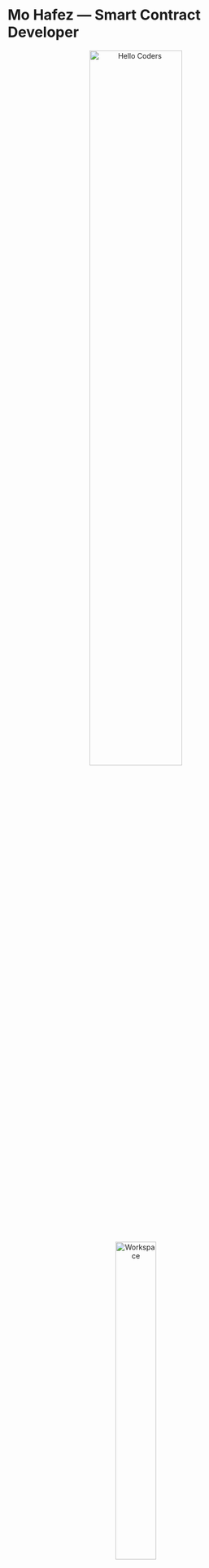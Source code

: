 # Mo Hafez — Smart Contract Developer

<div align="center" width="50%">

<img src="https://github.com/SP-XD/SP-XD/blob/main/images/hellocoders_rounded.gif?raw=true" alt="Hello Coders" width="60%"/> <br>
<img src="https://github.com/SP-XD/SP-XD/blob/main/images/dev-working_rounded.gif?raw=true" alt="Workspace" width="40%"/><br> 

<details>
<summary><strong>Busy coding & vibing to:</strong></summary>
[![Spotify](https://spotify-readme.sp-xd.vercel.app/api/spotify)](https://open.spotify.com/user/mo hafez)
</details>

![Profile Views](https://komarev.com/ghpvc/?username=mohamedhafez&style=flat&color=orange&label=PROFILE+VIEWS)
![Hits](https://hits.seeyoufarm.com/api/count/incr/badge.svg?url=https%3A%2F%2Fgithub.com%2Fmohamedhafez&count_bg=%2379C83D&title_bg=%23555555&icon=mediafire.svg&icon_color=%23E7E7E7&title=HITS&edge_flat=false)
[![Telegram](https://img.shields.io/badge/MoHafez-grey?style=flat&logo=telegram)](https://t.me/mohamedhafez007)

</div>

<hr/>

![tools_I_use](https://img.shields.io/badge/-%F0%9F%9A%80%20Tools%20I%20use-orange)
![Solidity](https://img.shields.io/badge/Solidity-363636?style=flat&logo=solidity&logoColor=white)
![Hardhat](https://img.shields.io/badge/Hardhat-000000?style=flat&logo=hardhat&logoColor=white)
![Web3.js](https://img.shields.io/badge/Web3.js-000000?style=flat&logo=web3dotjs&logoColor=white)
![JavaScript](https://img.shields.io/badge/JavaScript-323330?style=flat&logo=javascript&logoColor=F7DF1E)
![Python](https://img.shields.io/badge/Python-FFD43B?style=flat&logo=python&logoColor=darkgreen)
![React](https://img.shields.io/badge/React-20232A?style=flat&logo=react&logoColor=61DAFB)
![Node.js](https://img.shields.io/badge/Node.js-339933?style=flat&logo=node.js&logoColor=white)
![Git](https://img.shields.io/badge/Git-E44C30?style=flat&logo=git&logoColor=white)
![Ethereum](https://img.shields.io/badge/Ethereum-3C3C3D?style=flat&logo=ethereum&logoColor=white)

```dart
class About extends Me { 
  const myTools = {  
    "Languages" : { "Solidity", "JavaScript", "Python" },
    "Frameworks" : { "Hardhat", "React", "Node.js" },
    "Blockchain" : { "Ethereum", "Polygon", "Web3.js" },
    "Databases" : { "Firebase", "SQLite" },
    "Editors" : { "VSCode" },
    "OtherTools" : { "Git" }
  };
}
<img alt="GIF" src="https://github.com/SP-XD/SP-XD/blob/main/images/Developer.gif" width="25" />   I’m currently building Smart Contracts & dApps. <br>

<img src="https://github.com/SP-XD/SP-XD/blob/main/images/hyperkitty.gif?raw=true" width="20" />    I enjoy exploring Blockchain Technologies. <br>

<img src="https://github.com/SP-XD/SP-XD/blob/main/images/message.gif?raw=true" width="25" />   Ask me about Smart Contract Development, Solidity & Web3.js. <br>

<img src="https://github.com/SP-XD/SP-XD/blob/main/images/letterbox.gif?raw=true" width="25" />   Find me on Telegram: @mohamedhafez007<br>

<div align="center"> <a href="https://github.com/mohamedhafez"> <img src="https://raw.githubusercontent.com/SP-XD/profile-summary-cards/master/profile-summary-card-output/nord_dark/3-stats.svg" width="32.5%"> <img src="https://raw.githubusercontent.com/SP-XD/profile-summary-cards/master/profile-summary-card-output/nord_dark/1-repos-per-language.svg" width="32.5%"> <img src="https://raw.githubusercontent.com/SP-XD/profile-summary-cards/master/profile-summary-card-output/nord_dark/2-most-commit-language.svg" width="32.5%"> </a> </div> ```
